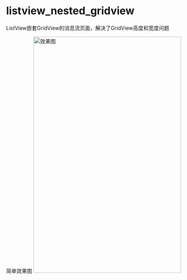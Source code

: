 listview_nested_gridview
========================

ListView嵌套GridView的消息流页面，解决了GridView高度和宽度问题

简单效果图 
<img src="http://img.blog.csdn.net/20140901144020298?watermark/2/text/aHR0cDovL2Jsb2cuY3Nkbi5uZXQvYmJveWZlaXl1/font/5a6L5L2T/fontsize/400/fill/I0JBQkFCMA==/dissolve/70/gravity/Center" alt="效果图" width="400" height="640">

